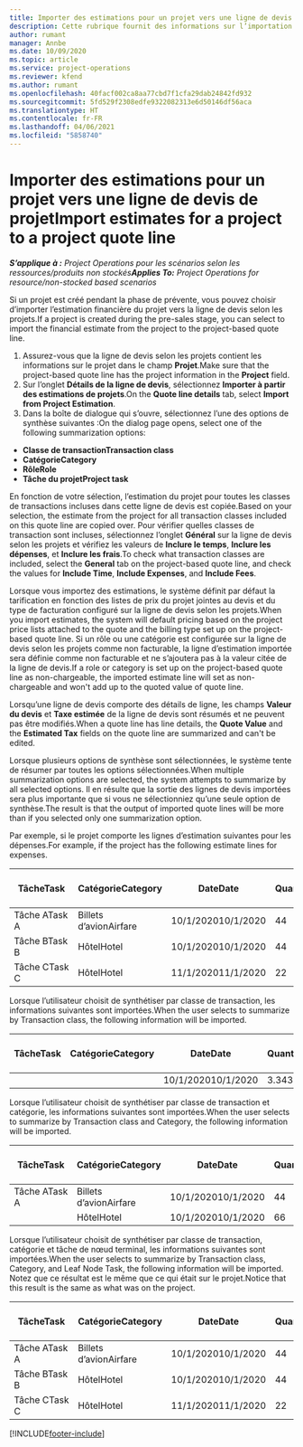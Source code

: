 ```yaml
---
title: Importer des estimations pour un projet vers une ligne de devis de projet
description: Cette rubrique fournit des informations sur l’importation d’estimations d’un projet sur une ligne de devis de projet.
author: rumant
manager: Annbe
ms.date: 10/09/2020
ms.topic: article
ms.service: project-operations
ms.reviewer: kfend
ms.author: rumant
ms.openlocfilehash: 40facf002ca8aa77cbd7f1cfa29dab24842fd932
ms.sourcegitcommit: 5fd529f2308edfe9322082313e6d50146df56aca
ms.translationtype: HT
ms.contentlocale: fr-FR
ms.lasthandoff: 04/06/2021
ms.locfileid: "5858740"
---
```

# <a name="import-estimates-for-a-project-to-a-project-quote-line"></a><span data-ttu-id="39d78-103">Importer des estimations pour un projet vers une ligne de devis de projet</span><span class="sxs-lookup"><span data-stu-id="39d78-103">Import estimates for a project to a project quote line</span></span>

<span data-ttu-id="39d78-104">_**S’applique à :** Project Operations pour les scénarios selon les ressources/produits non stockés_</span><span class="sxs-lookup"><span data-stu-id="39d78-104">_**Applies To:** Project Operations for resource/non-stocked based scenarios_</span></span>


<span data-ttu-id="39d78-105">Si un projet est créé pendant la phase de prévente, vous pouvez choisir d’importer l’estimation financière du projet vers la ligne de devis selon les projets.</span><span class="sxs-lookup"><span data-stu-id="39d78-105">If a project is created during the pre-sales stage, you can select to import the financial estimate from the project to the project-based quote line.</span></span>

1. <span data-ttu-id="39d78-106">Assurez-vous que la ligne de devis selon les projets contient les informations sur le projet dans le champ **Projet**.</span><span class="sxs-lookup"><span data-stu-id="39d78-106">Make sure that the project-based quote line has the project information in the **Project** field.</span></span>
2. <span data-ttu-id="39d78-107">Sur l’onglet **Détails de la ligne de devis**, sélectionnez **Importer à partir des estimations de projets**.</span><span class="sxs-lookup"><span data-stu-id="39d78-107">On the **Quote line details** tab, select **Import from Project Estimation**.</span></span>
3. <span data-ttu-id="39d78-108">Dans la boîte de dialogue qui s’ouvre, sélectionnez l’une des options de synthèse suivantes :</span><span class="sxs-lookup"><span data-stu-id="39d78-108">On the dialog page opens, select one of the following summarization options:</span></span>

  - <span data-ttu-id="39d78-109">**Classe de transaction**</span><span class="sxs-lookup"><span data-stu-id="39d78-109">**Transaction class**</span></span>
  - <span data-ttu-id="39d78-110">**Catégorie**</span><span class="sxs-lookup"><span data-stu-id="39d78-110">**Category**</span></span>
  - <span data-ttu-id="39d78-111">**Rôle**</span><span class="sxs-lookup"><span data-stu-id="39d78-111">**Role**</span></span> 
  - <span data-ttu-id="39d78-112">**Tâche du projet**</span><span class="sxs-lookup"><span data-stu-id="39d78-112">**Project task**</span></span>

<span data-ttu-id="39d78-113">En fonction de votre sélection, l’estimation du projet pour toutes les classes de transactions incluses dans cette ligne de devis est copiée.</span><span class="sxs-lookup"><span data-stu-id="39d78-113">Based on your selection, the estimate from the project for all transaction classes included on this quote line are copied over.</span></span> <span data-ttu-id="39d78-114">Pour vérifier quelles classes de transaction sont incluses, sélectionnez l’onglet **Général** sur la ligne de devis selon les projets et vérifiez les valeurs de **Inclure le temps**, **Inclure les dépenses**, et **Inclure les frais**.</span><span class="sxs-lookup"><span data-stu-id="39d78-114">To check what transaction classes are included, select the **General** tab on the project-based quote line, and check the values for **Include Time**, **Include Expenses**, and **Include Fees**.</span></span>

<span data-ttu-id="39d78-115">Lorsque vous importez des estimations, le système définit par défaut la tarification en fonction des listes de prix du projet jointes au devis et du type de facturation configuré sur la ligne de devis selon les projets.</span><span class="sxs-lookup"><span data-stu-id="39d78-115">When you import estimates, the system will default pricing based on the project price lists attached to the quote and the billing type set up on the project-based quote line.</span></span> <span data-ttu-id="39d78-116">Si un rôle ou une catégorie est configurée sur la ligne de devis selon les projets comme non facturable, la ligne d’estimation importée sera définie comme non facturable et ne s’ajoutera pas à la valeur citée de la ligne de devis.</span><span class="sxs-lookup"><span data-stu-id="39d78-116">If a role or category is set up on the project-based quote line as non-chargeable, the imported estimate line will set as non-chargeable and won't add up to the quoted value of quote line.</span></span>

<span data-ttu-id="39d78-117">Lorsqu’une ligne de devis comporte des détails de ligne, les champs **Valeur du devis** et **Taxe estimée** de la ligne de devis sont résumés et ne peuvent pas être modifiés.</span><span class="sxs-lookup"><span data-stu-id="39d78-117">When a quote line has line details, the **Quote Value** and the **Estimated Tax** fields on the quote line are summarized and can't be edited.</span></span>

<span data-ttu-id="39d78-118">Lorsque plusieurs options de synthèse sont sélectionnées, le système tente de résumer par toutes les options sélectionnées.</span><span class="sxs-lookup"><span data-stu-id="39d78-118">When multiple summarization options are selected, the system attempts to summarize by all selected options.</span></span> <span data-ttu-id="39d78-119">Il en résulte que la sortie des lignes de devis importées sera plus importante que si vous ne sélectionniez qu’une seule option de synthèse.</span><span class="sxs-lookup"><span data-stu-id="39d78-119">The result is that the output of imported quote lines will be more than if you selected only one summarization option.</span></span>

<span data-ttu-id="39d78-120">Par exemple, si le projet comporte les lignes d’estimation suivantes pour les dépenses.</span><span class="sxs-lookup"><span data-stu-id="39d78-120">For example, if the project has the following estimate lines for expenses.</span></span>

| <span data-ttu-id="39d78-121">Tâche</span><span class="sxs-lookup"><span data-stu-id="39d78-121">Task</span></span> | <span data-ttu-id="39d78-122">Catégorie</span><span class="sxs-lookup"><span data-stu-id="39d78-122">Category</span></span> | <span data-ttu-id="39d78-123">Date</span><span class="sxs-lookup"><span data-stu-id="39d78-123">Date</span></span> | <span data-ttu-id="39d78-124">Quantité</span><span class="sxs-lookup"><span data-stu-id="39d78-124">Quantity</span></span> | <span data-ttu-id="39d78-125">Prix unitaire</span><span class="sxs-lookup"><span data-stu-id="39d78-125">Unit price</span></span> | <span data-ttu-id="39d78-126">Montant</span><span class="sxs-lookup"><span data-stu-id="39d78-126">Amount</span></span> |
| --- | --- | --- | --- | --- | --- |
| <span data-ttu-id="39d78-127">Tâche A</span><span class="sxs-lookup"><span data-stu-id="39d78-127">Task A</span></span> | <span data-ttu-id="39d78-128">Billets d’avion</span><span class="sxs-lookup"><span data-stu-id="39d78-128">Airfare</span></span> | <span data-ttu-id="39d78-129">10/1/2020</span><span class="sxs-lookup"><span data-stu-id="39d78-129">10/1/2020</span></span> | <span data-ttu-id="39d78-130">4</span><span class="sxs-lookup"><span data-stu-id="39d78-130">4</span></span> | <span data-ttu-id="39d78-131">400</span><span class="sxs-lookup"><span data-stu-id="39d78-131">400</span></span> | <span data-ttu-id="39d78-132">1600</span><span class="sxs-lookup"><span data-stu-id="39d78-132">1600</span></span> |
| <span data-ttu-id="39d78-133">Tâche B</span><span class="sxs-lookup"><span data-stu-id="39d78-133">Task B</span></span> | <span data-ttu-id="39d78-134">Hôtel</span><span class="sxs-lookup"><span data-stu-id="39d78-134">Hotel</span></span> | <span data-ttu-id="39d78-135">10/1/2020</span><span class="sxs-lookup"><span data-stu-id="39d78-135">10/1/2020</span></span> | <span data-ttu-id="39d78-136">4</span><span class="sxs-lookup"><span data-stu-id="39d78-136">4</span></span> | <span data-ttu-id="39d78-137">200</span><span class="sxs-lookup"><span data-stu-id="39d78-137">200</span></span> | <span data-ttu-id="39d78-138">800</span><span class="sxs-lookup"><span data-stu-id="39d78-138">800</span></span> |
| <span data-ttu-id="39d78-139">Tâche C</span><span class="sxs-lookup"><span data-stu-id="39d78-139">Task C</span></span> | <span data-ttu-id="39d78-140">Hôtel</span><span class="sxs-lookup"><span data-stu-id="39d78-140">Hotel</span></span> | <span data-ttu-id="39d78-141">11/1/2020</span><span class="sxs-lookup"><span data-stu-id="39d78-141">11/1/2020</span></span> | <span data-ttu-id="39d78-142">2</span><span class="sxs-lookup"><span data-stu-id="39d78-142">2</span></span> | <span data-ttu-id="39d78-143">200</span><span class="sxs-lookup"><span data-stu-id="39d78-143">200</span></span> | <span data-ttu-id="39d78-144">400</span><span class="sxs-lookup"><span data-stu-id="39d78-144">400</span></span> |

<span data-ttu-id="39d78-145">Lorsque l’utilisateur choisit de synthétiser par classe de transaction, les informations suivantes sont importées.</span><span class="sxs-lookup"><span data-stu-id="39d78-145">When the user selects to summarize by Transaction class, the following information will be imported.</span></span>

| <span data-ttu-id="39d78-146">Tâche</span><span class="sxs-lookup"><span data-stu-id="39d78-146">Task</span></span> | <span data-ttu-id="39d78-147">Catégorie</span><span class="sxs-lookup"><span data-stu-id="39d78-147">Category</span></span> | <span data-ttu-id="39d78-148">Date</span><span class="sxs-lookup"><span data-stu-id="39d78-148">Date</span></span> | <span data-ttu-id="39d78-149">Quantité</span><span class="sxs-lookup"><span data-stu-id="39d78-149">Quantity</span></span> | <span data-ttu-id="39d78-150">Prix unitaire</span><span class="sxs-lookup"><span data-stu-id="39d78-150">Unit price</span></span> | <span data-ttu-id="39d78-151">Montant</span><span class="sxs-lookup"><span data-stu-id="39d78-151">Amount</span></span> |
| --- | --- | --- | --- | --- | --- |
| | | <span data-ttu-id="39d78-152">10/1/2020</span><span class="sxs-lookup"><span data-stu-id="39d78-152">10/1/2020</span></span> | <span data-ttu-id="39d78-153">3.34</span><span class="sxs-lookup"><span data-stu-id="39d78-153">3.34</span></span> | <span data-ttu-id="39d78-154">840</span><span class="sxs-lookup"><span data-stu-id="39d78-154">840</span></span> | <span data-ttu-id="39d78-155">2800</span><span class="sxs-lookup"><span data-stu-id="39d78-155">2800</span></span> |

<span data-ttu-id="39d78-156">Lorsque l’utilisateur choisit de synthétiser par classe de transaction et catégorie, les informations suivantes sont importées.</span><span class="sxs-lookup"><span data-stu-id="39d78-156">When the user selects to summarize by Transaction class and Category, the following information will be imported.</span></span>

| <span data-ttu-id="39d78-157">Tâche</span><span class="sxs-lookup"><span data-stu-id="39d78-157">Task</span></span> | <span data-ttu-id="39d78-158">Catégorie</span><span class="sxs-lookup"><span data-stu-id="39d78-158">Category</span></span> | <span data-ttu-id="39d78-159">Date</span><span class="sxs-lookup"><span data-stu-id="39d78-159">Date</span></span> | <span data-ttu-id="39d78-160">Quantité</span><span class="sxs-lookup"><span data-stu-id="39d78-160">Quantity</span></span> | <span data-ttu-id="39d78-161">Prix unitaire</span><span class="sxs-lookup"><span data-stu-id="39d78-161">Unit price</span></span> | <span data-ttu-id="39d78-162">Montant</span><span class="sxs-lookup"><span data-stu-id="39d78-162">Amount</span></span> |
| --- | --- | --- | --- | --- | --- |
| <span data-ttu-id="39d78-163">Tâche A</span><span class="sxs-lookup"><span data-stu-id="39d78-163">Task A</span></span> | <span data-ttu-id="39d78-164">Billets d’avion</span><span class="sxs-lookup"><span data-stu-id="39d78-164">Airfare</span></span> | <span data-ttu-id="39d78-165">10/1/2020</span><span class="sxs-lookup"><span data-stu-id="39d78-165">10/1/2020</span></span> | <span data-ttu-id="39d78-166">4</span><span class="sxs-lookup"><span data-stu-id="39d78-166">4</span></span> | <span data-ttu-id="39d78-167">400</span><span class="sxs-lookup"><span data-stu-id="39d78-167">400</span></span> | <span data-ttu-id="39d78-168">1600</span><span class="sxs-lookup"><span data-stu-id="39d78-168">1600</span></span> |
| | <span data-ttu-id="39d78-169">Hôtel</span><span class="sxs-lookup"><span data-stu-id="39d78-169">Hotel</span></span> | <span data-ttu-id="39d78-170">10/1/2020</span><span class="sxs-lookup"><span data-stu-id="39d78-170">10/1/2020</span></span> | <span data-ttu-id="39d78-171">6</span><span class="sxs-lookup"><span data-stu-id="39d78-171">6</span></span> | <span data-ttu-id="39d78-172">200</span><span class="sxs-lookup"><span data-stu-id="39d78-172">200</span></span> | <span data-ttu-id="39d78-173">1200</span><span class="sxs-lookup"><span data-stu-id="39d78-173">1200</span></span> |

<span data-ttu-id="39d78-174">Lorsque l’utilisateur choisit de synthétiser par classe de transaction, catégorie et tâche de nœud terminal, les informations suivantes sont importées.</span><span class="sxs-lookup"><span data-stu-id="39d78-174">When the user selects to summarize by Transaction class, Category, and Leaf Node Task, the following information will be imported.</span></span> <span data-ttu-id="39d78-175">Notez que ce résultat est le même que ce qui était sur le projet.</span><span class="sxs-lookup"><span data-stu-id="39d78-175">Notice that this result is the same as what was on the project.</span></span>

| <span data-ttu-id="39d78-176">Tâche</span><span class="sxs-lookup"><span data-stu-id="39d78-176">Task</span></span> | <span data-ttu-id="39d78-177">Catégorie</span><span class="sxs-lookup"><span data-stu-id="39d78-177">Category</span></span> | <span data-ttu-id="39d78-178">Date</span><span class="sxs-lookup"><span data-stu-id="39d78-178">Date</span></span> | <span data-ttu-id="39d78-179">Quantité</span><span class="sxs-lookup"><span data-stu-id="39d78-179">Quantity</span></span> | <span data-ttu-id="39d78-180">Prix unitaire</span><span class="sxs-lookup"><span data-stu-id="39d78-180">Unit price</span></span> | <span data-ttu-id="39d78-181">Montant</span><span class="sxs-lookup"><span data-stu-id="39d78-181">Amount</span></span> |
| --- | --- | --- | --- | --- | --- |
| <span data-ttu-id="39d78-182">Tâche A</span><span class="sxs-lookup"><span data-stu-id="39d78-182">Task A</span></span> | <span data-ttu-id="39d78-183">Billets d’avion</span><span class="sxs-lookup"><span data-stu-id="39d78-183">Airfare</span></span> | <span data-ttu-id="39d78-184">10/1/2020</span><span class="sxs-lookup"><span data-stu-id="39d78-184">10/1/2020</span></span> | <span data-ttu-id="39d78-185">4</span><span class="sxs-lookup"><span data-stu-id="39d78-185">4</span></span> | <span data-ttu-id="39d78-186">400</span><span class="sxs-lookup"><span data-stu-id="39d78-186">400</span></span> | <span data-ttu-id="39d78-187">1600</span><span class="sxs-lookup"><span data-stu-id="39d78-187">1600</span></span> |
| <span data-ttu-id="39d78-188">Tâche B</span><span class="sxs-lookup"><span data-stu-id="39d78-188">Task B</span></span> | <span data-ttu-id="39d78-189">Hôtel</span><span class="sxs-lookup"><span data-stu-id="39d78-189">Hotel</span></span> | <span data-ttu-id="39d78-190">10/1/2020</span><span class="sxs-lookup"><span data-stu-id="39d78-190">10/1/2020</span></span> | <span data-ttu-id="39d78-191">4</span><span class="sxs-lookup"><span data-stu-id="39d78-191">4</span></span> | <span data-ttu-id="39d78-192">200</span><span class="sxs-lookup"><span data-stu-id="39d78-192">200</span></span> | <span data-ttu-id="39d78-193">800</span><span class="sxs-lookup"><span data-stu-id="39d78-193">800</span></span> |
| <span data-ttu-id="39d78-194">Tâche C</span><span class="sxs-lookup"><span data-stu-id="39d78-194">Task C</span></span> | <span data-ttu-id="39d78-195">Hôtel</span><span class="sxs-lookup"><span data-stu-id="39d78-195">Hotel</span></span> | <span data-ttu-id="39d78-196">11/1/2020</span><span class="sxs-lookup"><span data-stu-id="39d78-196">11/1/2020</span></span> | <span data-ttu-id="39d78-197">2</span><span class="sxs-lookup"><span data-stu-id="39d78-197">2</span></span> | <span data-ttu-id="39d78-198">200</span><span class="sxs-lookup"><span data-stu-id="39d78-198">200</span></span> | <span data-ttu-id="39d78-199">400</span><span class="sxs-lookup"><span data-stu-id="39d78-199">400</span></span> |


[!INCLUDE[footer-include](../includes/footer-banner.md)]
